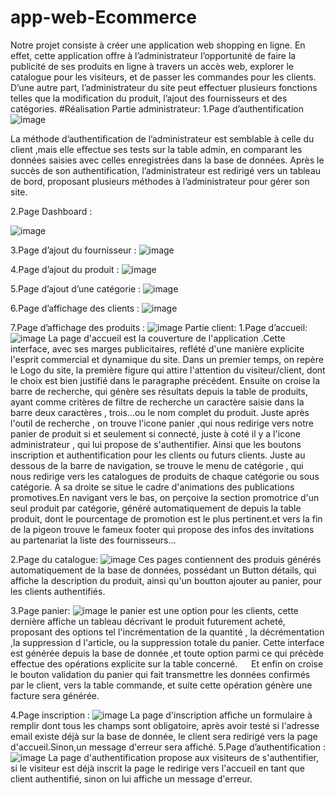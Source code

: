 # app-web-Ecommerce
Notre projet consiste à créer une application web shopping en ligne. En
effet, cette application offre à l’administrateur l’opportunité de faire la
publicité de ses produits en ligne à travers un accès web, explorer le
catalogue pour les visiteurs, et de passer les commandes pour les clients.
D’une autre part, l’administrateur du site peut effectuer plusieurs
fonctions telles que la modification du produit, l’ajout des fournisseurs et
des catégories.
#Réalisation
Partie administrateur:
   1.Page d’authentification
   ![image](https://user-images.githubusercontent.com/98094518/196182193-7aa38800-3f69-42db-b5da-1efae514945b.png)

   La méthode d’authentification de l’administrateur est semblable à celle du client ,mais elle effectue ses tests sur la table admin, en comparant les données saisies avec celles enregistrées dans la base de données.
	Après le succès de son authentification, l’administrateur est redirigé vers un tableau de bord, proposant plusieurs méthodes à l’administrateur pour gérer son site.
  
   2.Page Dashboard :
   
  ![image](https://user-images.githubusercontent.com/98094518/196182306-aad2452b-e823-44ba-b5ef-af33c883a1da.png)

   3.Page d’ajout du fournisseur :
   ![image](https://user-images.githubusercontent.com/98094518/196182428-3d96b2de-bb75-4947-a6c4-dcc7e78ab0e7.png)
   
   4.Page d’ajout du produit :
   ![image](https://user-images.githubusercontent.com/98094518/196182928-39b04ea7-04f1-4c13-ad30-334ed398c232.png)
   
   5.Page d’ajout d’une catégorie :
   ![image](https://user-images.githubusercontent.com/98094518/196183131-5d1957ff-6221-4168-ba2a-f9af9dca59bc.png)
   
   6.Page d’affichage des clients :
   ![image](https://user-images.githubusercontent.com/98094518/196183290-2f10021a-5555-4935-9b67-3aa6ee85d7f0.png)

   7.Page d’affichage des produits :
   ![image](https://user-images.githubusercontent.com/98094518/196184099-0b5d1a22-de1b-4b64-b6fb-74adabd4114d.png)
Partie client:
   1.Page d’accueil:
   ![image](https://user-images.githubusercontent.com/98094518/196184336-e53b6f9d-5824-4fab-b990-e7373b037d67.png)
    La page d'accueil est la couverture de l'application .Cette interface, avec ses marges publicitaires, reflété d'une manière explicite l'esprit commercial et dynamique du site.
Dans un premier temps, on repère le Logo du site, la première figure qui attire l'attention du visiteur/client, dont le choix est bien justifié dans le paragraphe précédent. Ensuite on croise la barre de recherche, qui génère ses résultats depuis la table de produits, ayant comme critères de filtre de recherche un caractère saisie dans la barre deux caractères , trois...ou le nom complet du produit. Juste après l'outil de recherche , on trouve l'icone panier ,qui nous redirige vers notre panier de produit si et seulement si connecté, juste à coté il y a l'icone administrateur , qui lui propose de s'authentifier. Ainsi que les boutons inscription et authentification pour les clients ou futurs clients. Juste au dessous de la barre de navigation, se trouve le menu de catégorie , qui nous redirige vers les catalogues de produits de chaque catégorie ou sous catégorie. A sa droite se situe le cadre d'animations des publications promotives.En navigant vers le bas, on perçoive la section promotrice d'un seul produit par catégorie, généré automatiquement de depuis la table produit, dont le pourcentage de promotion est le plus pertinent.et vers la fin de la pigeon trouve le fameux footer qui propose des infos des invitations au partenariat la liste des fournisseurs…

   2.Page du catalogue:
   ![image](https://user-images.githubusercontent.com/98094518/196185112-4c1b8ab9-5298-4234-8e83-484f8a8a2226.png)
   Ces pages contiennent des produis générés automatiquement de la base de données, possédant un Button détails, qui
affiche la description du produit, ainsi qu'un boutton ajouter au panier, pour les clients authentifiés.

   3.Page panier:
   ![image](https://user-images.githubusercontent.com/98094518/196186564-2a9512a3-d624-4ee6-9990-1006b5e9202b.png)
   le panier est une option pour les clients, cette dernière affiche un tableau décrivant le produit futurement acheté, proposant des options tel l'incrémentation de la quantité , la décrémentation ,la suppression d l'article, ou la suppression totale du panier. Cette interface est générée depuis la base de donnée ,et toute option parmi ce qui précède effectue des opérations explicite sur la table concerné.
   Et enfin on croise le bouton validation du panier qui fait transmettre les données confirmés par le client, vers la table commande, et suite cette opération génère une facture sera générée.
   
  4.Page inscription :
  ![image](https://user-images.githubusercontent.com/98094518/196186782-ce5828c8-4bd8-4218-bf31-1a250b2ee805.png)
  La page d'inscription affiche un formulaire à remplir dont tous les champs sont obligatoire, après avoir testé si l'adresse email existe déjà sur la base de donnée, le client sera redirigé vers la page d'accueil.Sinon,un message d'erreur sera affiché.
  5.Page d’authentification :
  ![image](https://user-images.githubusercontent.com/98094518/196187271-e9e2b4f9-0d10-4e17-91de-3377fec09b5b.png)
  La page d'authentification propose aux visiteurs de s'authentifier, si le visiteur est déjà inscrit la page le redirige vers l'accueil en tant que client authentifié, sinon on lui affiche un message d'erreur.


 
